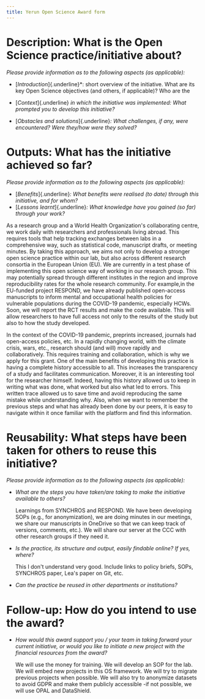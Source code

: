```yaml
---
title: Yerun Open Science Award form
---
```


# Description: What is the Open Science practice/initiative about?

*Please provide information as to the following aspects (as applicable):*

-   [*Introduction*]{.underline}\*: short overview of the initiative. What are
    its key Open Science objectives (and others, if applicable)? Who are the

-   [*Context*]{.underline} *in which the initiative was implemented: What
    prompted you to develop this initiative?*

-   [*Obstacles and solutions*]{.underline}*: What challenges, if any, were
    encountered? Were they/how were they solved?*

<!--# blank field, max 400 words -->

# Outputs: What has the initiative achieved so far?

*Please provide information as to the following aspects (as applicable):*

-   [*Benefits*]{.underline}*: What benefits were realised (to date) through
    this initiative, and for whom?*
-   [*Lessons learnt*]{.underline}*: What knowledge have you gained (so far)
    through your work?*

As a research group and a World Health Organization's collaborating centre, we
work daily with researchers and professionals living abroad. This requires tools
that help tracking exchanges between labs in a comprehensive way, such as
statistical code, manuscript drafts, or meeting minutes. By taking this
approach, we aims not only to develop a stronger open science practice within
our lab, but also across different research consortia in the European Union
(EU). We are currently in a test phase of implementing this open science way of
working in our research group. This may potentially spread through different
institutes in the region and improve reproducibility rates for the whole
research community. For example,in the EU-funded project RESPOND, we have
already published open-access manuscripts to inform mental and occupational
health policies for vulnerable populations during the COVID-19 pandemic,
especially HCWs. Soon, we will report the RCT results and make the code
available. This will allow researchers to have full access not only to the
results of the study but also to how the study developed.

In the context of the COVID-19 pandemic, preprints increased, journals had
open-access policies, etc. In a rapidly changing world, with the climate crisis,
wars, etc., research should (and will) move rapidly and collaboratively. This
requires training and collaboration, which is why we apply for this grant. One
of the main benefits of developing this practice is having a complete history
accessible to all. This increases the transparency of a study and facilitates
communication. Moreover, it is an interesting tool for the researcher himself.
Indeed, having this history allowed us to keep in writing what was done, what
worked but also what led to errors. This written trace allowed us to save time
and avoid reproducing the same mistake while understanding why. Also, when we
want to remember the previous steps and what has already been done by our peers,
it is easy to navigate within it once familiar with the platform and find this
information.

<!--# 327 words -->

# Reusability: What steps have been taken for others to reuse this initiative?

*Please provide information as to the following aspects (as applicable):*

-   *What are the steps you have taken/are taking to make the initiative
    available to others?*

    Learnings from SYNCHROS and RESPOND. We have been developing SOPs (e.g., for
    anonymization), we are doing minutes in our meetings, we share our
    manuscripts in OneDrive so that we can keep track of versions, comments,
    etc.). We will share our server at the CCC with other research groups if
    they need it.

-   *Is the practice, its structure and output, easily findable online? If yes,
    where?*

    This I don't understand very good. Include links to policy briefs, SOPs,
    SYNCHROS paper, Lea's paper on Git, etc.

-   *Can the practice be reused in other departments or institutions?*

<!--# blank field, max 400 words -->

# Follow-up: How do you intend to use the award?

-   *How would this award support you / your team in taking forward your current
    initiative, or would you like to initiate a new project with the financial
    resources from the award?*

    We will use the money for training. We will develop an SOP for the lab. We
    will embed new projects in this OS framework. We will try to migrate
    previous projects when possible. We will also try to anonymize datasets to
    avoid GDPR and make them publicly accessible -if not possible, we will use
    OPAL and DataShield.

<!--# blank field, max 400 words -->

